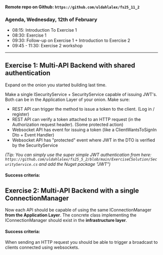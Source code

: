#### Remote repo on Github: `https://github.com/uldahlalex/fs25_11_2`

### Agenda, Wednesday, 12th of February
- 08:15: Introduction To Exercise 1
- 08:30: Exercise 1
- 09:30: Follow-up on Exercise 1 + Introduction to Exercise 2
- 09:45 - 11:30: Exercise 2 workshop

___

## Exercise 1: Multi-API Backend with shared authentication

Expand on the onion you started building last time.

Make a single ISecurityService + SecurityService capable of issuing JWT's. Both can be in the Application Layer of your onion. Make sure:
- REST API can trigger the method to issue a token to the client. (Log in / register)
- REST API can verify a token attached to an HTTP request (in the Authorization request header). (Some protected action)
- Websocket API has event for issuing a token (like a ClientWantsToSignIn Dto + Event Handler)
- Websocket API has "protected" event where JWT in the DTO is verified by the SecurityService

*(Tip: You can simply use the super simple JWT authentication from here: `https://github.com/uldahlalex/fs25_5_2/blob/main/ExerciseCSolution/SecurityService.cs` and add the Nuget package "JWT")*


#### Success criteria:

## Exercise 2: Multi-API Backend with a single ConnectionManager

Now each API should be capable of using the same IConnectionManager **from the Application Layer**. The concrete class implementing the IConnectionManager should exist in the **infrastructure layer**.

#### Success criteria:
When sending an HTTP request you should be able to trigger a broadcast to clients connected using websockets.